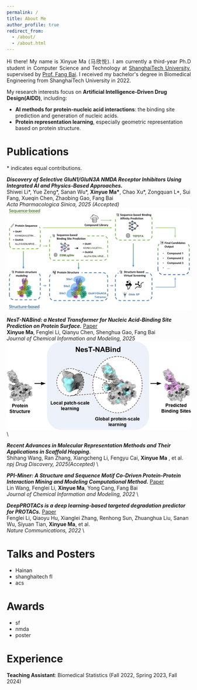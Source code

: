 ```yaml
---
permalink: /
title: About Me
author_profile: true
redirect_from: 
  - /about/
  - /about.html
---
```


<p align="justify">
Hi there! My name is Xinyue Ma (马欣悦). I am currently a third-year Ph.D student in Computer Science and Technology at <a href="https://www.shanghaitech.edu.cn/">ShanghaiTech University</a>, supervised by <a href="https://bailab.siais.shanghaitech.edu.cn/">Prof. Fang Bai</a>. I received my bachelor's degree in Biomedical Engineering from ShanghaiTech University in 2022.
</p>

My research interests focus on <b>Artificial Intelligence-Driven Drug Design(AIDD)</b>, including:
- <b>AI methods for protein-nucleic acid interactions</b>: the binding site prediction and generation of nucleic acids.
- <b>Protein representation learning</b>, especially geometric representation based on protein structure.


Publications
======
\* indicates equal contributions.

**_Discovery of Selective GluN1/GluN3A NMDA Receptor Inhibitors Using Integrated AI and Physics-Based Approaches._** \
Shiwei Li\*, Yue Zeng\*, Sanan Wu\*, **Xinyue Ma\***, Chao Xu\*, Zongquan L\*, Sui Fang, Xueqin Chen, Zhaobing Gao, Fang Bai \
_Acta Pharmacologica Sinica, 2025 (Accepted)_ \
![image](../images/nmda_abstract.png) 


**_NesT-NABind: a Nested Transformer for Nucleic Acid-Binding Site Prediction on Protein Surface._** [Paper](https://pubs.acs.org/doi/10.1021/acs.jcim.4c01765) \
**Xinyue Ma**, Fenglei Li, Qianyu Chen, Shenghua Gao, Fang Bai \
_Journal of Chemical Information and Modeling, 2025_ \
![image](../images/nest-abstract.png) \


**_Recent Advances in Molecular Representation Methods and Their Applications in Scaffold Hopping._** \
Shihang Wang, Ran Zhang, Xiangcheng Li, Fengyu Cai, **Xinyue Ma** , et al. \
_npj Drug Discovery, 2025(Accepted)_ \


**_PPI-Miner: A Structure and Sequence Motif Co-Driven Protein-Protein Interaction Mining and Modeling Computational Method._** [Paper](https://pubs.acs.org/doi/10.1021/acs.jcim.2c01033) 
\
Lin Wang, Fenglei Li, **Xinyue Ma**, Yong Cang, Fang Bai \
_Journal of Chemical Information and Modeling, 2022_ \


**_DeepPROTACs is a deep learning-based targeted degradation predictor for PROTACs._** [Paper](https://www.nature.com/articles/s41467-022-34807-3)
\
Fenglei Li, Qiaoyu Hu, Xianglei Zhang, Renhong Sun, Zhuanghua Liu, Sanan Wu, Siyuan Tian, **Xinyue Ma**, et al. \
_Nature Communications, 2022_ \


Talks and Posters
======
- Hainan
- shanghaitech fl
- acs

Awards
======
- sf
- nmda
- poster

Experience
======
**Teaching Assistant**: Biomedical Statistics (Fall 2022, Spring 2023, Fall 2024)
